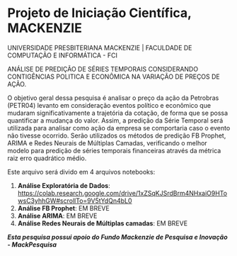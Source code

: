 # Projeto de Iniciação Científica, MACKENZIE

UNIVERSIDADE PRESBITERIANA MACKENZIE | FACULDADE DE COMPUTAÇÃO E INFORMÁTICA - FCI

ANÁLISE DE PREDIÇÃO DE SÉRIES TEMPORAIS CONSIDERANDO CONTIGÊNCIAS POLITICA E ECONÔMICA NA VARIAÇÃO DE PREÇOS DE AÇÃO.

O objetivo geral dessa pesquisa é analisar o preço da ação da Petrobras (PETR04) levanto em consideração eventos político e econômico que mudaram significativamente a trajetória da cotação, de forma que se possa quantificar a mudança do valor. Assim, a predição da Série Temporal será utilizada para analisar como ação da empresa se comportaria caso o evento não tivesse ocorrido. Serão utilizados os métodos de predição FB Prophet, ARIMA e Redes Neurais de Múltiplas Camadas, verificando o melhor modelo para predição de séries temporais financeiras através da métrica raiz erro quadrático médio.

Este arquivo será divido em 4 arquivos notebooks:

1. **Análise Exploratória de Dados**: https://colab.research.google.com/drive/1xZSqKJSrdBrm4NHxaiO9HTowsC3yhhGW#scrollTo=9V5tYdQn4bL0
2. **Análise FB Prophet**: EM BREVE
3. **Análise ARIMA**: EM BREVE
4. **Análise Redes Neurais de Múltiplas camadas**: EM BREVE

***Esta pesquisa possui apoio do Fundo Mackenzie de Pesquisa e Inovação - MackPesquisa***
